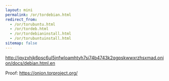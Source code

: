 ```yaml
---
layout: mini
permalink: /or/tordebian.html
redirect_from:
  - /or/torubuntu.html
  - /or/tordeb.html
  - /or/tordebianinstall.html
  - /or/torubuntuinstall.html
sitemap: false
---
```


http://jqyzxhjk6psc6ul5jnfwloamhtyh7si74b4743k2qgpskwwxrzhsxmad.onion/docs/debian.html.en

Proof: https://onion.torproject.org/
